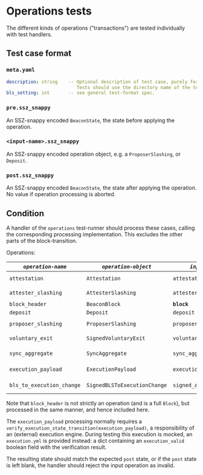 # Operations tests

The different kinds of operations ("transactions") are tested individually with test handlers.

## Test case format

### `meta.yaml`

```yaml
description: string    -- Optional description of test case, purely for debugging purposes.
                          Tests should use the directory name of the test case as identifier, not the description.
bls_setting: int       -- see general test-format spec.
```

### `pre.ssz_snappy`

An SSZ-snappy encoded `BeaconState`, the state before applying the operation.

### `<input-name>.ssz_snappy`

An SSZ-snappy encoded operation object, e.g. a `ProposerSlashing`, or `Deposit`.

### `post.ssz_snappy`

An SSZ-snappy encoded `BeaconState`, the state after applying the operation. No value if operation processing is aborted.


## Condition

A handler of the `operations` test-runner should process these cases,
 calling the corresponding processing implementation.
This excludes the other parts of the block-transition.

Operations:

| *`operation-name`*      | *`operation-object`*  | *`input name`*       | *`processing call`*                                                  |
|-------------------------|-----------------------|----------------------|----------------------------------------------------------------------|
| `attestation`           | `Attestation`         | `attestation`        | `process_attestation(state, attestation)`                            |
| `attester_slashing`     | `AttesterSlashing`    | `attester_slashing`  | `process_attester_slashing(state, attester_slashing)`                |
| `block_header`          | `BeaconBlock`         | **`block`**          | `process_block_header(state, block)`                                 |
| `deposit`               | `Deposit`             | `deposit`            | `process_deposit(state, deposit)`                                    |
| `proposer_slashing`     | `ProposerSlashing`    | `proposer_slashing`  | `process_proposer_slashing(state, proposer_slashing)`                |
| `voluntary_exit`        | `SignedVoluntaryExit` | `voluntary_exit`     | `process_voluntary_exit(state, voluntary_exit)`                      |
| `sync_aggregate`        | `SyncAggregate`       | `sync_aggregate`     | `process_sync_aggregate(state, sync_aggregate)` (new in Altair)      |
| `execution_payload`     | `ExecutionPayload`    | `execution_payload`  | `process_execution_payload(state, execution_payload)` (new in Bellatrix) |
| `bls_to_execution_change` | `SignedBLSToExecutionChange` | `signed_address_change` | `process_bls_to_execution_change(state, signed_address_change)` (new in Capella) |

Note that `block_header` is not strictly an operation (and is a full `Block`), but processed in the same manner, and hence included here.

The `execution_payload` processing normally requires a `verify_execution_state_transition(execution_payload)`,
a responsibility of an (external) execution engine.
During testing this execution is mocked, an `execution.yml` is provided instead:
a dict containing an `execution_valid` boolean field with the verification result.

The resulting state should match the expected `post` state, or if the `post` state is left blank,
 the handler should reject the input operation as invalid.
